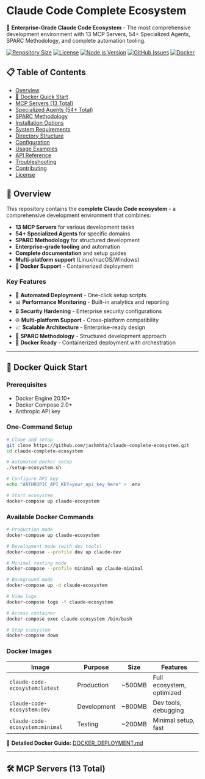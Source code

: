 # Claude Code Complete Ecosystem

🚀 **Enterprise-Grade Claude Code Ecosystem** - The most comprehensive development environment with 13 MCP Servers, 54+ Specialized Agents, SPARC Methodology, and complete automation tooling.

[![Repository Size](https://img.shields.io/github/repo-size/jashmhta/claude-complete-ecosystem)](https://github.com/jashmhta/claude-complete-ecosystem)
[![License](https://img.shields.io/badge/license-MIT-blue.svg)](LICENSE)
[![Node.js Version](https://img.shields.io/badge/node-%3E%3D18.0.0-brightgreen)](https://nodejs.org/)
[![GitHub Issues](https://github.com/jashmhta/claude-complete-ecosystem)](https://github.com/jashmhta/claude-complete-ecosystem/issues)
[![Docker](https://img.shields.io/badge/docker-%230db7ed.svg?style=flat&logo=docker&logoColor=white)](https://docs.docker.com/)

## 📋 Table of Contents

- [Overview](#overview)
- [🚀 Docker Quick Start](#-docker-quick-start)
- [MCP Servers (13 Total)](#mcp-servers-13-total)
- [Specialized Agents (54+ Total)](#specialized-agents-54-total)
- [SPARC Methodology](#sparc-methodology)
- [Installation Options](#installation-options)
- [System Requirements](#system-requirements)
- [Directory Structure](#directory-structure)
- [Configuration](#configuration)
- [Usage Examples](#usage-examples)
- [API Reference](#api-reference)
- [Troubleshooting](#troubleshooting)
- [Contributing](#contributing)
- [License](#license)

## 🎯 Overview

This repository contains the **complete Claude Code ecosystem** - a comprehensive development environment that combines:

- **13 MCP Servers** for various development tasks
- **54+ Specialized Agents** for specific domains
- **SPARC Methodology** for structured development
- **Enterprise-grade tooling** and automation
- **Complete documentation** and setup guides
- **Multi-platform support** (Linux/macOS/Windows)
- **🐳 Docker Support** - Containerized deployment

### Key Features

- 🔧 **Automated Deployment** - One-click setup scripts
- 📊 **Performance Monitoring** - Built-in analytics and reporting
- 🔒 **Security Hardening** - Enterprise security configurations
- 🌐 **Multi-platform Support** - Cross-platform compatibility
- 📈 **Scalable Architecture** - Enterprise-ready design
- 🎯 **SPARC Methodology** - Structured development approach
- 🐳 **Docker Ready** - Containerized deployment with orchestration

---

## 🚀 Docker Quick Start

### Prerequisites
- Docker Engine 20.10+
- Docker Compose 2.0+
- Anthropic API key

### One-Command Setup

```bash
# Clone and setup
git clone https://github.com/jashmhta/claude-complete-ecosystem.git
cd claude-complete-ecosystem

# Automated Docker setup
./setup-ecosystem.sh

# Configure API key
echo "ANTHROPIC_API_KEY=your_api_key_here" > .env

# Start ecosystem
docker-compose up claude-ecosystem
```

### Available Docker Commands

```bash
# Production mode
docker-compose up claude-ecosystem

# Development mode (with dev tools)
docker-compose --profile dev up claude-dev

# Minimal testing mode
docker-compose --profile minimal up claude-minimal

# Background mode
docker-compose up -d claude-ecosystem

# View logs
docker-compose logs -f claude-ecosystem

# Access container
docker-compose exec claude-ecosystem /bin/bash

# Stop ecosystem
docker-compose down
```

### Docker Images

| Image | Purpose | Size | Features |
|-------|---------|------|----------|
| `claude-code-ecosystem:latest` | Production | ~500MB | Full ecosystem, optimized |
| `claude-code-ecosystem:dev` | Development | ~800MB | Dev tools, debugging |
| `claude-code-ecosystem:minimal` | Testing | ~200MB | Minimal setup, fast |

📖 **Detailed Docker Guide:** [DOCKER_DEPLOYMENT.md](DOCKER_DEPLOYMENT.md)

---

## 🛠️ MCP Servers (13 Total)
